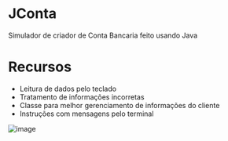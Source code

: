 # JConta

Simulador de criador de Conta Bancaria feito usando Java

# Recursos

- Leitura de dados pelo teclado
- Tratamento de informações incorretas
- Classe para melhor gerenciamento de informações do cliente
- Instruções com mensagens pelo terminal

![image](https://github.com/user-attachments/assets/85633b5d-ee29-4250-9af1-68bffe948870)

